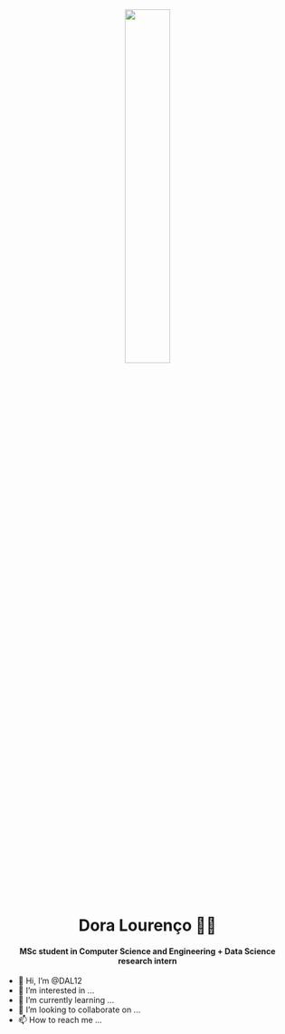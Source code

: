 <center><img width="40%" src='https://miro.medium.com/max/1400/1*vJjJ3Mdok6Rvxx85IIRqBQ.gif'></center>

<h1 align="center"> Dora Lourenço 👧🏽 </h1>
<h4 align="center"> MSc student in Computer Science and Engineering + Data Science research intern</h4>

- 👋 Hi, I’m @DAL12
- 👀 I’m interested in ...
- 🌱 I’m currently learning ...
- 💞️ I’m looking to collaborate on ...
- 📫 How to reach me ...
